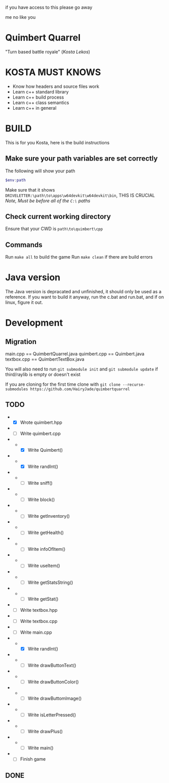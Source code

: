 if you have access to this please go away

me no like you

# Quimbert Quarrel
"Turn based battle royale" (*Kosta Lekos*)

# KOSTA MUST KNOWS

- Know how headers and source files work
- Learn c++ standard library
- Learn c++ build process
- Learn c++ class semantics
- Learn c++ in general


# BUILD
This is for you Kosta, here is the build instructions

## Make sure your path variables are set correctly
The following will show your path

``` powershell
$env:path
```

Make sure that it shows `DRIVELETTER:\path\to\apps\w64devkit\w64devkit\bin`, THIS IS CRUCIAL
*Note, Must be before all of the `C:\` paths*

## Check current working directory

Ensure that your CWD is `path\to\quimbert\cpp`

## Commands

Run `make all` to build the game
Run `make clean` if there are build errors

# Java version
The Java version is depracated and unfinished, it should only be used as a reference. If you want to build it anyway, run the c.bat and run.bat, and if on linux, figure it out.

# Development

## Migration
main.cpp == QuimbertQuarrel.java
quimbert.cpp == Quimbert.java
textbox.cpp == QuimbertTextBox.java

You will also need to run `git submodule init` and `git submodule update` if third/raylib is empty or doesn't exist

If you are cloning for the first time clone with `git clone --recurse-submodules https://github.com/HairyJade/quimbertquarrel`

## TODO
- - [x] Wrote quimbert.hpp
- - [ ] Write quimbert.cpp
- - - [x] Write Quimbert() 
- - - [x] Write randInt()
- - - [ ] Write sniff()
- - - [ ] Write block()
- - - [ ] Write getInventory()
- - - [ ] Write getHealth()
- - - [ ] Write infoOfItem()
- - - [ ] Write useItem()
- - - [ ] Write getStatsString()
- - - [ ] Write getStat()
- - [ ] Write textbox.hpp
- - [ ] Write textbox.cpp
- - [ ] Write main.cpp
- - - [x] Write randInt()
- - - [ ] Write drawButtonText()
- - - [ ] Write drawButtonColor()
- - - [ ] Write drawButtomImage()
- - - [ ] Write isLetterPressed()
- - - [ ] Write drawPlus()
- - - [ ] Write main()
- - [ ] Finish game

## DONE
